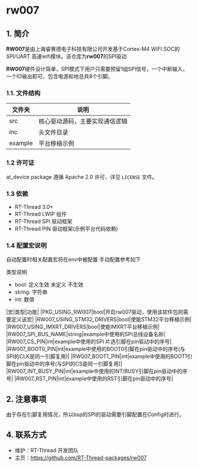 # rw007

## 1. 简介

**RW007**是由上海睿赛德电子科技有限公司开发基于Cortex-M4 WIFI SOC的SPI/UART 高速wifi模块。该仓库为**rw007**的SPI驱动

**RW007**硬件设计简单，SPI模式下用户只需要预留1组SPI信号，一个中断输入，一个IO输出即可，包含电源和地总共8个引脚。

### 1.1. 文件结构

| 文件夹 | 说明 |
| ---- | ---- |
| src  | 核心驱动源码，主要实现通信逻辑 |
| inc  | 头文件目录 |
| example | 平台移植示例 |

### 1.2 许可证

at_device package 遵循 Apache 2.0 许可，详见 `LICENSE` 文件。

### 1.3 依赖

- RT-Thread 3.0+
- RT-Thread LWIP 组件
- RT-Thread SPI 驱动框架
- RT-Thread PIN 驱动框架(示例平台代码依赖)

### 1.4 配置宏说明

自动配置时相关配置宏将在env中被配置 手动配置参考如下

类型说明

- bool: 定义生效 未定义 不生效
- string: 字符串
- int: 数值

|宏|类型|功能|
|PKG_USING_RW007|bool|开启rw007驱动，使用该软件包则需要定义该宏|
|RW007_USING_STM32_DRIVERS|bool|使能STM32平台移植示例|
|RW007_USING_IMXRT_DRIVERS|bool|使能IMXRT平台移植示例|
|RW007_SPI_BUS_NAME|string|example中使用的SPI总线设备名称|
|RW007_CS_PIN|int|example中使用的SPI 片选引脚在pin驱动中的序号|
|RW007_BOOT0_PIN|int|example中使用的BOOT0引脚在pin驱动中的序号(与SPI的CLK是同一引脚复用)|
|RW007_BOOT1_PIN|int|example中使用的BOOT1引脚在pin驱动中的序号(与SPI的CS是同一引脚复用)|
|RW007_INT_BUSY_PIN|int|example中使用的INT/BUSY引脚在pin驱动中的序号|
|RW007_RST_PIN|int|example中使用的RST引脚在pin驱动中的序号|

## 2. 注意事项

由于存在引脚复用情况，所以bsp的SPI的驱动需要引脚配置在Config时进行。

## 4. 联系方式

- 维护：RT-Thread 开发团队
- 主页：https://github.com/RT-Thread-packages/rw007
